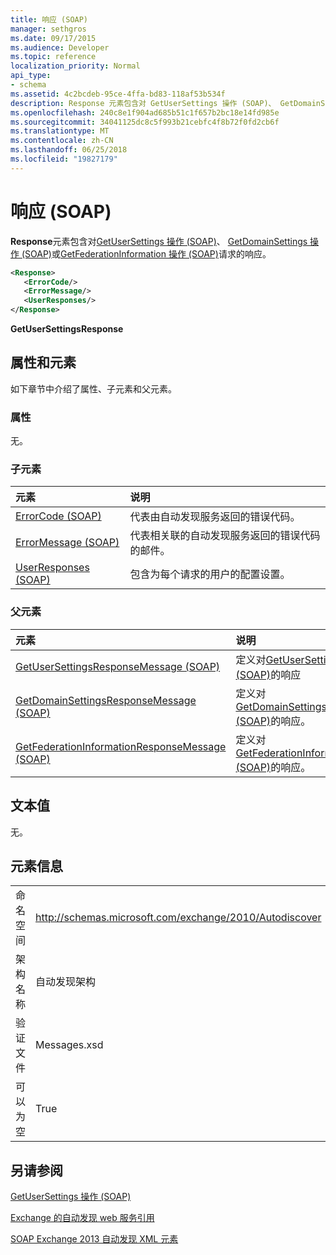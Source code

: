 ```yaml
---
title: 响应 (SOAP)
manager: sethgros
ms.date: 09/17/2015
ms.audience: Developer
ms.topic: reference
localization_priority: Normal
api_type:
- schema
ms.assetid: 4c2bcdeb-95ce-4ffa-bd83-118af53b534f
description: Response 元素包含对 GetUserSettings 操作 (SOAP)、 GetDomainSettings 操作 (SOAP) 或 GetFederationInformation 操作 (SOAP) 请求的响应。
ms.openlocfilehash: 240c8e1f904ad685b51c1f657b2bc18e14fd985e
ms.sourcegitcommit: 34041125dc8c5f993b21cebfc4f8b72f0fd2cb6f
ms.translationtype: MT
ms.contentlocale: zh-CN
ms.lasthandoff: 06/25/2018
ms.locfileid: "19827179"
---
```

# <a name="response-soap"></a>响应 (SOAP)

**Response**元素包含对[GetUserSettings 操作 (SOAP)](getusersettings-operation-soap.md)、 [GetDomainSettings 操作 (SOAP)](getdomainsettings-operation-soap.md)或[GetFederationInformation 操作 (SOAP)](getfederationinformation-operation-soap.md)请求的响应。 
  
```XML
<Response>
   <ErrorCode/>
   <ErrorMessage/>
   <UserResponses/>
</Response>
```

 **GetUserSettingsResponse**
## <a name="attributes-and-elements"></a>属性和元素

如下章节中介绍了属性、子元素和父元素。
  
### <a name="attributes"></a>属性

无。
  
### <a name="child-elements"></a>子元素

|**元素**|**说明**|
|:-----|:-----|
|[ErrorCode (SOAP)](errorcode-soap.md) <br/> |代表由自动发现服务返回的错误代码。  <br/> |
|[ErrorMessage (SOAP)](errormessage-soap.md) <br/> |代表相关联的自动发现服务返回的错误代码的邮件。  <br/> |
|[UserResponses (SOAP)](userresponses-soap.md) <br/> |包含为每个请求的用户的配置设置。  <br/> |
   
### <a name="parent-elements"></a>父元素

|**元素**|**说明**|
|:-----|:-----|
|[GetUserSettingsResponseMessage (SOAP)](getusersettingsresponsemessage-soap.md) <br/> |定义对[GetUserSettingsRequest (SOAP)](getusersettingsrequest-soap.md)的响应 <br/> |
|[GetDomainSettingsResponseMessage (SOAP)](getdomainsettingsresponsemessage-soap.md) <br/> |定义对[GetDomainSettingsRequest (SOAP)](getdomainsettingsrequest-soap.md)的响应。  <br/> |
|[GetFederationInformationResponseMessage (SOAP)](getfederationinformationresponsemessage-soap.md) <br/> |定义对[GetFederationInformationRequest (SOAP)](getfederationinformationrequest-soap.md)的响应。  <br/> |
   
## <a name="text-value"></a>文本值

无。
  
## <a name="element-information"></a>元素信息

|||
|:-----|:-----|
|命名空间  <br/> |http://schemas.microsoft.com/exchange/2010/Autodiscover  <br/> |
|架构名称  <br/> |自动发现架构  <br/> |
|验证文件  <br/> |Messages.xsd  <br/> |
|可以为空  <br/> |True  <br/> |
   
## <a name="see-also"></a>另请参阅



[GetUserSettings 操作 (SOAP)](getusersettings-operation-soap.md)


[Exchange 的自动发现 web 服务引用](autodiscover-web-service-reference-for-exchange.md)
  
[SOAP Exchange 2013 自动发现 XML 元素](soap-autodiscover-xml-elements-for-exchange-2013.md)

